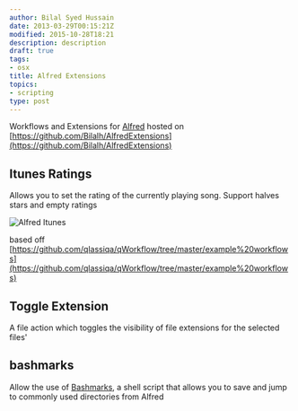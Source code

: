 ```yaml
---
author: Bilal Syed Hussain
date: 2013-03-29T00:15:21Z
modified: 2015-10-28T18:21
description: description
draft: true
tags:
- osx
title: Alfred Extensions
topics:
- scripting
type: post
---
```



Workflows and Extensions for [Alfred](www.alfredapp.com) hosted on [https://github.com/Bilalh/AlfredExtensions](https://github.com/Bilalh/AlfredExtensions)

## Itunes Ratings

Allows you to set the rating of the currently playing song. Support halves stars and empty ratings

![Alfred Itunes](/blog/media/posts/alfred_itunes.png)



based off [https://github.com/qlassiqa/qWorkflow/tree/master/example%20workflows](https://github.com/qlassiqa/qWorkflow/tree/master/example%20workflows)


## Toggle Extension

A file action which toggles the visibility of  file extensions for the selected files'  

## bashmarks

Allow the use of  [Bashmarks](http://bilalh.github.com/2012/01/14/enchanted-bashmarks-terminal-directory-bookmarks/),  a shell script that allows you to save and jump to commonly used directories from Alfred
